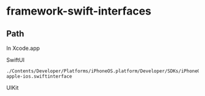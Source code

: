 # framework-swift-interfaces

## Path

In Xcode.app

SwiftUI
```
./Contents/Developer/Platforms/iPhoneOS.platform/Developer/SDKs/iPhoneOS.sdk/System/Library/Frameworks/SwiftUI.framework/Modules/SwiftUI.swiftmodule/arm64-apple-ios.swiftinterface
```

UIKit
